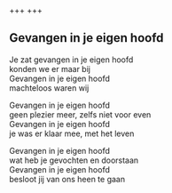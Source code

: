 +++
+++

## Gevangen in je eigen hoofd

Je zat gevangen in je eigen hoofd \
konden we er maar bij \
Gevangen in je eigen hoofd \
machteloos waren wij

Gevangen in je eigen hoofd \
geen plezier meer, zelfs niet voor even \
Gevangen in je eigen hoofd \
je was er klaar mee, met het leven

Gevangen in je eigen hoofd \
wat heb je gevochten en doorstaan \
Gevangen in je eigen hoofd  \
besloot jij van ons heen te gaan
